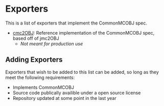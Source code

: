 # Exporters
This is a list of exporters that implement the CommonMCOBJ spec.

- [cmc2OBJ](https://github.com/CommonMCOBJ/cmc2obj): Reference implementation of the CommonMCOBJ spec, based off of jmc2OBJ
    - _Not meant for production use_
 
## Adding Exporters 
Exporters that wish to be added to this list can be added, so long as they meet the following requirements:
- Implements CommonMCOBJ
- Source code publically availible under a open source license
- Repository updated at some point in the last year

